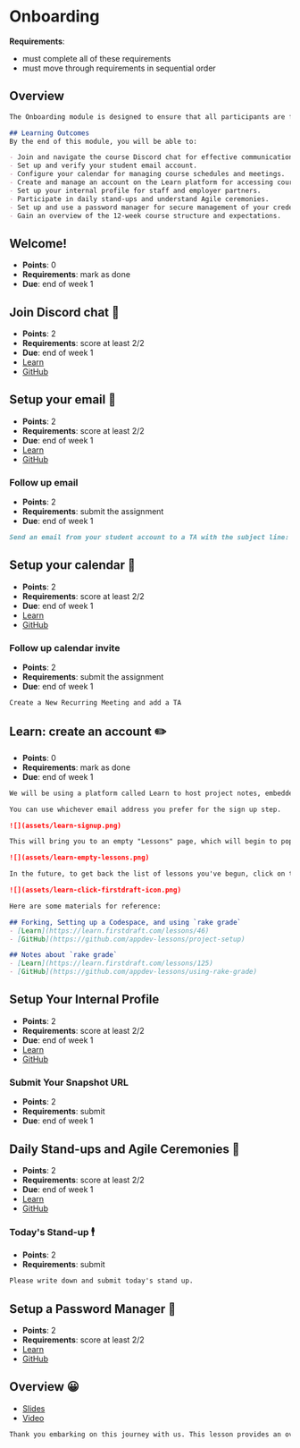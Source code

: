 <!-- TODO: anything else needed here? eg attendance, schedule, expectations, etc. -->
# Onboarding

**Requirements**:
- must complete all of these requirements
- must move through requirements in sequential order

## Overview
```md
The Onboarding module is designed to ensure that all participants are fully prepared to start the course with the necessary tools and setups. This module focuses on familiarizing you with essential communication platforms, setting up your email and calendar, creating accounts on necessary platforms, and understanding daily course routines and expectations.

## Learning Outcomes
By the end of this module, you will be able to:

- Join and navigate the course Discord chat for effective communication.
- Set up and verify your student email account.
- Configure your calendar for managing course schedules and meetings.
- Create and manage an account on the Learn platform for accessing course materials and assignments.
- Set up your internal profile for staff and employer partners.
- Participate in daily stand-ups and understand Agile ceremonies.
- Set up and use a password manager for secure management of your credentials.
- Gain an overview of the 12-week course structure and expectations.
```

## Welcome!
- **Points**: 0
- **Requirements**: mark as done
- **Due**: end of week 1
<!-- TODO: add welcome video -->

## Join Discord chat 💬
- **Points**: 2
- **Requirements**: score at least 2/2
- **Due**: end of week 1
- [Learn](https://learn.firstdraft.com/lessons/427-join-the-chat)
- [GitHub](https://github.com/DPI-WE/join-the-chat)

## Setup your email 📧
- **Points**: 2
- **Requirements**: score at least 2/2
- **Due**: end of week 1
- [Learn](https://learn.firstdraft.com/lessons/421-setup-your-email)
- [GitHub](https://github.com/DPI-WE/setup-your-email)

### Follow up email
- **Points**: 2
- **Requirements**: submit the assignment
- **Due**: end of week 1
```md
Send an email from your student account to a TA with the subject line: “Setup my email”. This will confirm that you have successfully set up your email client.
```

## Setup your calendar 📅
- **Points**: 2
- **Requirements**: score at least 2/2
- **Due**: end of week 1
- [Learn](https://learn.firstdraft.com/lessons/422-setup-your-calendar)
- [GitHub](https://github.com/DPI-WE/setup-your-calendar)

### Follow up calendar invite
- **Points**: 2
- **Requirements**: submit the assignment
- **Due**: end of week 1
```md
Create a New Recurring Meeting and add a TA
```

<!-- TODO: check if there is an updated lesson for this -->
## Learn: create an account ✏️
- **Points**: 0
- **Requirements**: mark as done
- **Due**: end of week 1
```md
We will be using a platform called Learn to host project notes, embedded quizzes, and to launch GitHub projects. Visit https://learn.firstdraft.com/users/sign_up to sign up for an account before proceeding.

You can use whichever email address you prefer for the sign up step.

![](assets/learn-signup.png)

This will bring you to an empty "Lessons" page, which will begin to populate as you move through the course.

![](assets/learn-empty-lessons.png)

In the future, to get back the list of lessons you've begun, click on the "firstdraft" logo at the top of a Lesson page.

![](assets/learn-click-firstdraft-icon.png)

Here are some materials for reference:

## Forking, Setting up a Codespace, and using `rake grade`
- [Learn](https://learn.firstdraft.com/lessons/46)
- [GitHub](https://github.com/appdev-lessons/project-setup)

## Notes about `rake grade`
- [Learn](https://learn.firstdraft.com/lessons/125)
- [GitHub](https://github.com/appdev-lessons/using-rake-grade)
```

## Setup Your Internal Profile
- **Points**: 2
- **Requirements**: score at least 2/2
- **Due**: end of week 1
- [Learn](https://learn.firstdraft.com/lessons/423-setup-your-internal-profile)
- [GitHub](https://github.com/DPI-WE/setup-your-internal-profile)

### Submit Your Snapshot URL
- **Points**: 2
- **Requirements**: submit
- **Due**: end of week 1

## Daily Stand-ups and Agile Ceremonies 🌟
- **Points**: 2
- **Requirements**: score at least 2/2
- **Due**: end of week 1
- [Learn](https://learn.firstdraft.com/lessons/424-daily-stand-ups-and-agile-ceremonies)
- [GitHub](https://github.com/DPI-WE/daily-stand-ups-and-agile-ceremonies)

### Today's Stand-up 🕴️
- **Points**: 2
- **Requirements**: submit
```md
Please write down and submit today's stand up.
```

## Setup a Password Manager 🔐
- **Points**: 2
- **Requirements**: score at least 2/2
- [Learn](https://learn.firstdraft.com/lessons/425-setup-a-password-manager)
- [GitHub](https://github.com/DPI-WE/setup-a-password-manager)

## Overview 😀
- [Slides](https://github.com/DPI-WE/sdf-overview)
- [Video](https://youtu.be/zKXbvdpGjnE)
```md
Thank you embarking on this journey with us. This lesson provides an overview of the 12-week software development foundations course.
```
